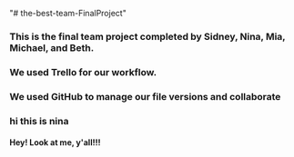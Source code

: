 "# the-best-team-FinalProject" 

### This is the final team project completed by Sidney, Nina, Mia, Michael, and Beth.

### We used Trello for our workflow.
### We used GitHub to manage our file versions and collaborate


### hi this is nina

#### Hey! Look at me, y'all!!!

